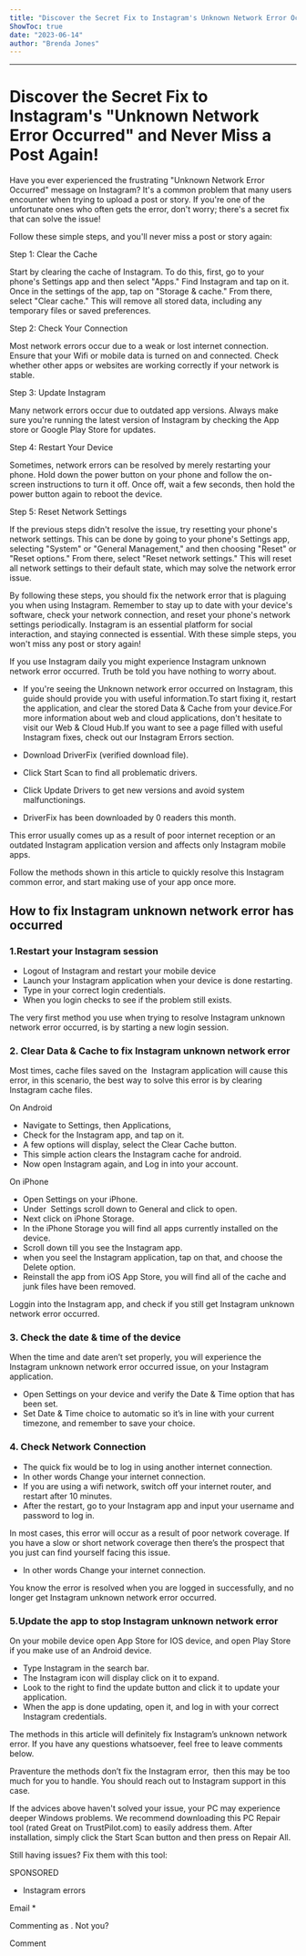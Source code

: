 ```yaml
---
title: "Discover the Secret Fix to Instagram's Unknown Network Error Occurred and Never Miss a Post Again!"
ShowToc: true 
date: "2023-06-14"
author: "Brenda Jones"
---
```

*****
# Discover the Secret Fix to Instagram's "Unknown Network Error Occurred" and Never Miss a Post Again!

Have you ever experienced the frustrating "Unknown Network Error Occurred" message on Instagram? It's a common problem that many users encounter when trying to upload a post or story. If you're one of the unfortunate ones who often gets the error, don't worry; there's a secret fix that can solve the issue!

Follow these simple steps, and you'll never miss a post or story again:

Step 1: Clear the Cache

Start by clearing the cache of Instagram. To do this, first, go to your phone's Settings app and then select "Apps." Find Instagram and tap on it. Once in the settings of the app, tap on "Storage & cache." From there, select "Clear cache." This will remove all stored data, including any temporary files or saved preferences.

Step 2: Check Your Connection

Most network errors occur due to a weak or lost internet connection. Ensure that your Wifi or mobile data is turned on and connected. Check whether other apps or websites are working correctly if your network is stable.

Step 3: Update Instagram

Many network errors occur due to outdated app versions. Always make sure you're running the latest version of Instagram by checking the App store or Google Play Store for updates.

Step 4: Restart Your Device

Sometimes, network errors can be resolved by merely restarting your phone. Hold down the power button on your phone and follow the on-screen instructions to turn it off. Once off, wait a few seconds, then hold the power button again to reboot the device.

Step 5: Reset Network Settings

If the previous steps didn't resolve the issue, try resetting your phone's network settings. This can be done by going to your phone's Settings app, selecting "System" or "General Management," and then choosing "Reset" or "Reset options." From there, select "Reset network settings." This will reset all network settings to their default state, which may solve the network error issue.

By following these steps, you should fix the network error that is plaguing you when using Instagram. Remember to stay up to date with your device's software, check your network connection, and reset your phone's network settings periodically. Instagram is an essential platform for social interaction, and staying connected is essential. With these simple steps, you won't miss any post or story again!


If you use Instagram daily you might experience Instagram unknown network error occurred. Truth be told you have nothing to worry about.
 
- If you're seeing the Unknown network error occurred on Instagram, this guide should provide you with useful information.To start fixing it, restart the application, and clear the stored Data & Cache from your device.For more information about web and cloud applications, don't hesitate to visit our Web & Cloud Hub.If you want to see a page filled with useful Instagram fixes, check out our Instagram Errors section.

 
 
 
- Download DriverFix (verified download file).
 - Click Start Scan to find all problematic drivers.
 - Click Update Drivers to get new versions and avoid system malfunctionings.

 
- DriverFix has been downloaded by 0 readers this month.

 
This error usually comes up as a result of poor internet reception or an outdated Instagram application version and affects only Instagram mobile apps.
 
Follow the methods shown in this article to quickly resolve this Instagram common error, and start making use of your app once more.
 
## How to fix Instagram unknown network error has occurred
 
### 1.Restart your Instagram session 
 
- Logout of Instagram and restart your mobile device
 - Launch your Instagram application when your device is done restarting.
 - Type in your correct login credentials.
 - When you login checks to see if the problem still exists.

 
The very first method you use when trying to resolve Instagram unknown network error occurred, is by starting a new login session.
 
### 2. Clear Data & Cache to fix Instagram unknown network error
 
Most times, cache files saved on the  Instagram application will cause this error, in this scenario, the best way to solve this error is by clearing Instagram cache files.
 
On Android
 
- Navigate to Settings, then Applications,
 - Check for the Instagram app, and tap on it.
 - A few options will display, select the Clear Cache button.
 - This simple action clears the Instagram cache for android.
 - Now open Instagram again, and Log in into your account.

 
On iPhone
 
- Open Settings on your iPhone.
 - Under  Settings scroll down to General and click to open.
 - Next click on iPhone Storage.
 - In the iPhone Storage you will find all apps currently installed on the device.
 - Scroll down till you see the Instagram app.
 - when you seel the Instagram application, tap on that, and choose the Delete option.
 - Reinstall the app from iOS App Store, you will find all of the cache and junk files have been removed.

 
Loggin into the Instagram app, and check if you still get Instagram unknown network error occurred.
 
### 3. Check the date & time of the device
 
When the time and date aren’t set properly, you will experience the Instagram unknown network error occurred issue, on your Instagram application.
 
- Open Settings on your device and verify the Date & Time option that has been set.
 - Set Date & Time choice to automatic so it’s in line with your current timezone, and remember to save your choice.

 
### 4. Check Network Connection
 
- The quick fix would be to log in using another internet connection.
 - In other words Change your internet connection.
 - If you are using a wifi network, switch off your internet router, and restart after 10 minutes.
 - After the restart, go to your Instagram app and input your username and password to log in.

 
In most cases, this error will occur as a result of poor network coverage. If you have a slow or short network coverage then there’s the prospect that you just can find yourself facing this issue.
 
- In other words Change your internet connection.

 
You know the error is resolved when you are logged in successfully, and no longer get Instagram unknown network error occurred.
 
### 5.Update the app to stop Instagram unknown network error
 
On your mobile device open App Store for IOS device, and open Play Store if you make use of an Android device.
 
- Type Instagram in the search bar.
 - The Instagram icon will display click on it to expand.
 - Look to the right to find the update button and click it to update your application.
 - When the app is done updating, open it, and log in with your correct Instagram credentials.

 
The methods in this article will definitely fix Instagram’s unknown network error. If you have any questions whatsoever, feel free to leave comments below.
 
Praventure the methods don’t fix the Instagram error,  then this may be too much for you to handle. You should reach out to Instagram support in this case.
 

 
If the advices above haven't solved your issue, your PC may experience deeper Windows problems. We recommend downloading this PC Repair tool (rated Great on TrustPilot.com) to easily address them. After installation, simply click the Start Scan button and then press on Repair All.
 
Still having issues? Fix them with this tool:
 
SPONSORED
 
- Instagram errors

 
Email * 
 

Commenting as .
Not you?

 
Comment 





